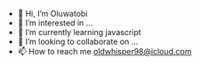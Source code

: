 - 👋 Hi, I’m Oluwatobi
- 👀 I’m interested in ...
- 🌱 I’m currently learning javascript
- 💞️ I’m looking to collaborate on ...
- 📫 How to reach me oldwhisper98@icloud.com


